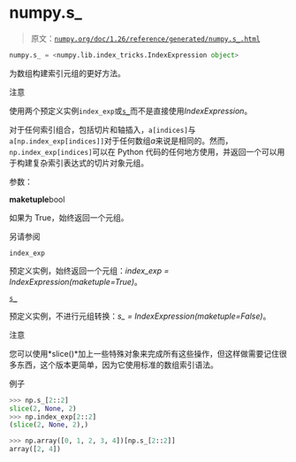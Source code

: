 # numpy.s_

> 原文：[`numpy.org/doc/1.26/reference/generated/numpy.s_.html`](https://numpy.org/doc/1.26/reference/generated/numpy.s_.html)

```py
numpy.s_ = <numpy.lib.index_tricks.IndexExpression object>
```

为数组构建索引元组的更好方法。

注意

使用两个预定义实例`index_exp`或[`s_`](https://numpy.org/doc/1.26/reference/generated/numpy.s_.html)而不是直接使用*IndexExpression*。

对于任何索引组合，包括切片和轴插入，`a[indices]`与`a[np.index_exp[indices]]`对于任何数组*a*来说是相同的。然而，`np.index_exp[indices]`可以在 Python 代码的任何地方使用，并返回一个可以用于构建复杂索引表达式的切片对象元组。

参数：

**maketuple**bool

如果为 True，始终返回一个元组。

另请参阅

`index_exp`

预定义实例，始终返回一个元组：*index_exp = IndexExpression(maketuple=True)*。

[`s_`](https://numpy.org/doc/1.26/reference/generated/numpy.s_.html)

预定义实例，不进行元组转换：*s_ = IndexExpression(maketuple=False)*。

注意

您可以使用*slice()*加上一些特殊对象来完成所有这些操作，但这样做需要记住很多东西，这个版本更简单，因为它使用标准的数组索引语法。

例子

```py
>>> np.s_[2::2]
slice(2, None, 2)
>>> np.index_exp[2::2]
(slice(2, None, 2),) 
```

```py
>>> np.array([0, 1, 2, 3, 4])[np.s_[2::2]]
array([2, 4]) 
```
